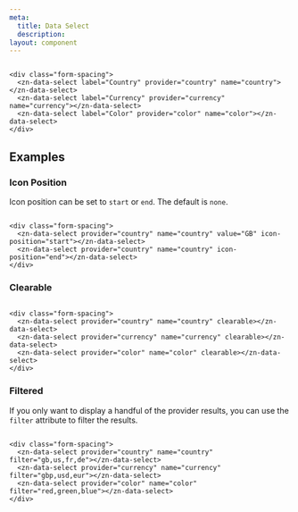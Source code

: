 ```yaml
---
meta:
  title: Data Select
  description:
layout: component
---
```


```html:preview

<div class="form-spacing">
  <zn-data-select label="Country" provider="country" name="country"></zn-data-select>
  <zn-data-select label="Currency" provider="currency" name="currency"></zn-data-select>
  <zn-data-select label="Color" provider="color" name="color"></zn-data-select>
</div>
```

## Examples

### Icon Position

Icon position can be set to `start` or `end`. The default is `none`.

```html:preview

<div class="form-spacing">
  <zn-data-select provider="country" name="country" value="GB" icon-position="start"></zn-data-select>
  <zn-data-select provider="country" name="country" icon-position="end"></zn-data-select>
</div>
```

### Clearable

```html:preview

<div class="form-spacing">
  <zn-data-select provider="country" name="country" clearable></zn-data-select>
  <zn-data-select provider="currency" name="currency" clearable></zn-data-select>
  <zn-data-select provider="color" name="color" clearable></zn-data-select>
</div>
```

### Filtered

If you only want to display a handful of the provider results, you can use the `filter` attribute to filter the
results.

```html:preview

<div class="form-spacing">
  <zn-data-select provider="country" name="country" filter="gb,us,fr,de"></zn-data-select>
  <zn-data-select provider="currency" name="currency" filter="gbp,usd,eur"></zn-data-select>
  <zn-data-select provider="color" name="color" filter="red,green,blue"></zn-data-select>
</div>
```